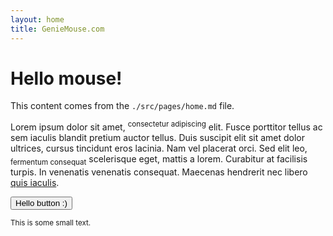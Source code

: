 ```yaml
---
layout: home
title: GenieMouse.com
---
```


# Hello mouse!

This content comes from the `./src/pages/home.md` file.

Lorem ipsum dolor sit amet, <sup>consectetur adipiscing</sup> elit. Fusce porttitor tellus ac sem iaculis blandit pretium auctor tellus. Duis suscipit elit sit amet dolor ultrices, cursus tincidunt eros lacinia. Nam vel placerat orci. Sed elit leo, <sub>fermentum consequat</sub> scelerisque eget, mattis a lorem. Curabitur at facilisis turpis. In venenatis venenatis consequat. Maecenas hendrerit nec libero [quis iaculis](#hello-mouse).

<button>Hello button :)</button>

<small>This is some small text.</small>
